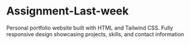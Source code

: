 # Assignment-Last-week
Personal portfolio website built with HTML and Tailwind CSS. Fully responsive design showcasing projects, skills, and contact information
